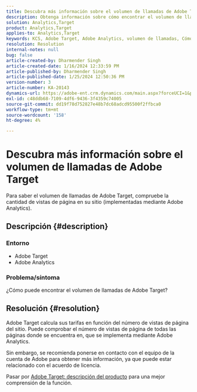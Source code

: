 ```yaml
---
title: Descubra más información sobre el volumen de llamadas de Adobe Target
description: Obtenga información sobre cómo encontrar el volumen de llamadas de Adobe Target. Compruebe la cantidad de vistas de página en el sitio.
solution: Analytics,Target
product: Analytics,Target
applies-to: Analytics,Target
keywords: KCS, Adobe Target, Adobe Analytics, volumen de llamadas, Cómo
resolution: Resolution
internal-notes: null
bug: false
article-created-by: Dharmender Singh
article-created-date: 1/16/2024 12:33:59 PM
article-published-by: Dharmender Singh
article-published-date: 1/25/2024 12:50:36 PM
version-number: 3
article-number: KA-20143
dynamics-url: https://adobe-ent.crm.dynamics.com/main.aspx?forceUCI=1&pagetype=entityrecord&etn=knowledgearticle&id=2c352184-6bb4-ee11-a569-6045bd0065b6
exl-id: c48ddb68-7109-4df6-9436-3f4359c74005
source-git-commit: dd19f78d752827e48b7dc68adcd95500f2ffbca0
workflow-type: tm+mt
source-wordcount: '158'
ht-degree: 4%

---
```


# Descubra más información sobre el volumen de llamadas de Adobe Target


Para saber el volumen de llamadas de Adobe Target, compruebe la cantidad de vistas de página en su sitio (implementadas mediante Adobe Analytics).

## Descripción {#description}


### <b>Entorno</b>

- Adobe Target
- Adobe Analytics


### <b>Problema/síntoma</b>

¿Cómo puede encontrar el volumen de llamadas de Adobe Target?


## Resolución {#resolution}


Adobe Target calcula sus tarifas en función del número de vistas de página del sitio. Puede comprobar el número de vistas de página de todas las páginas donde se encuentra en, que se implementa mediante Adobe Analytics.

Sin embargo, se recomienda ponerse en contacto con el equipo de la cuenta de Adobe para obtener más información, ya que puede estar relacionado con el acuerdo de licencia.

Pasar por [Adobe Target: descripción del producto](https://helpx.adobe.com/jp/legal/product-descriptions/adobe-target.html) para una mejor comprensión de la función.
